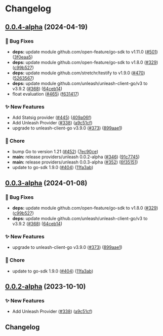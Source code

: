# Changelog

## [0.0.4-alpha](https://github.com/Kavindu-Dodan/go-sdk-contrib/compare/providers/unleash-v0.0.3-alpha...providers/unleash/v0.0.4-alpha) (2024-04-19)


### 🐛 Bug Fixes

* **deps:** update module github.com/open-feature/go-sdk to v1.11.0 ([#501](https://github.com/Kavindu-Dodan/go-sdk-contrib/issues/501)) ([3f0eaa5](https://github.com/Kavindu-Dodan/go-sdk-contrib/commit/3f0eaa575500baa663dc24dbfc6cf8214565471f))
* **deps:** update module github.com/open-feature/go-sdk to v1.8.0 ([#329](https://github.com/Kavindu-Dodan/go-sdk-contrib/issues/329)) ([c99b527](https://github.com/Kavindu-Dodan/go-sdk-contrib/commit/c99b52728bad9dce52bfb78a08ae5f4eea83a397))
* **deps:** update module github.com/stretchr/testify to v1.9.0 ([#470](https://github.com/Kavindu-Dodan/go-sdk-contrib/issues/470)) ([5263567](https://github.com/Kavindu-Dodan/go-sdk-contrib/commit/52635679b633e01e23196885a4a98d3cecbc8822))
* **deps:** update module github.com/unleash/unleash-client-go/v3 to v3.9.2 ([#368](https://github.com/Kavindu-Dodan/go-sdk-contrib/issues/368)) ([64ceb14](https://github.com/Kavindu-Dodan/go-sdk-contrib/commit/64ceb14a50ebe065106b83dde50269dce3ce4d25))
* float evaluation ([#465](https://github.com/Kavindu-Dodan/go-sdk-contrib/issues/465)) ([f631417](https://github.com/Kavindu-Dodan/go-sdk-contrib/commit/f631417d3b545c075253d7b83ccd20366bcdd833))


### ✨ New Features

* Add Statsig provider ([#445](https://github.com/Kavindu-Dodan/go-sdk-contrib/issues/445)) ([409a06f](https://github.com/Kavindu-Dodan/go-sdk-contrib/commit/409a06fcf0157469495cf759692f333ae9d808f6))
* Add Unleash Provider ([#338](https://github.com/Kavindu-Dodan/go-sdk-contrib/issues/338)) ([a9c51cf](https://github.com/Kavindu-Dodan/go-sdk-contrib/commit/a9c51cf55bb1051a81cf448ffc735dfd70700a84))
* upgrade to unleash-client-go v3.9.0 ([#373](https://github.com/Kavindu-Dodan/go-sdk-contrib/issues/373)) ([899aae1](https://github.com/Kavindu-Dodan/go-sdk-contrib/commit/899aae1f4f13446225333579e9024cd3c1a93a42))


### 🧹 Chore

* bump Go to version 1.21 ([#452](https://github.com/Kavindu-Dodan/go-sdk-contrib/issues/452)) ([7ec90ce](https://github.com/Kavindu-Dodan/go-sdk-contrib/commit/7ec90ce4f9b06670187561afd9e342eed4228be1))
* **main:** release providers/unleash 0.0.2-alpha ([#346](https://github.com/Kavindu-Dodan/go-sdk-contrib/issues/346)) ([91c7745](https://github.com/Kavindu-Dodan/go-sdk-contrib/commit/91c7745f96d196d9676ae5f6331a8dbc2de943da))
* **main:** release providers/unleash 0.0.3-alpha ([#352](https://github.com/Kavindu-Dodan/go-sdk-contrib/issues/352)) ([6f35151](https://github.com/Kavindu-Dodan/go-sdk-contrib/commit/6f35151631c6420559607786297dcaedd0836ecc))
* update to go-sdk 1.9.0 ([#404](https://github.com/Kavindu-Dodan/go-sdk-contrib/issues/404)) ([11fa3ab](https://github.com/Kavindu-Dodan/go-sdk-contrib/commit/11fa3aba065a6dd81caca30e76efc16fb64a25e3))

## [0.0.3-alpha](https://github.com/open-feature/go-sdk-contrib/compare/providers/unleash/v0.0.2-alpha...providers/unleash/v0.0.3-alpha) (2024-01-08)


### 🐛 Bug Fixes

* **deps:** update module github.com/open-feature/go-sdk to v1.8.0 ([#329](https://github.com/open-feature/go-sdk-contrib/issues/329)) ([c99b527](https://github.com/open-feature/go-sdk-contrib/commit/c99b52728bad9dce52bfb78a08ae5f4eea83a397))
* **deps:** update module github.com/unleash/unleash-client-go/v3 to v3.9.2 ([#368](https://github.com/open-feature/go-sdk-contrib/issues/368)) ([64ceb14](https://github.com/open-feature/go-sdk-contrib/commit/64ceb14a50ebe065106b83dde50269dce3ce4d25))


### ✨ New Features

* upgrade to unleash-client-go v3.9.0 ([#373](https://github.com/open-feature/go-sdk-contrib/issues/373)) ([899aae1](https://github.com/open-feature/go-sdk-contrib/commit/899aae1f4f13446225333579e9024cd3c1a93a42))


### 🧹 Chore

* update to go-sdk 1.9.0 ([#404](https://github.com/open-feature/go-sdk-contrib/issues/404)) ([11fa3ab](https://github.com/open-feature/go-sdk-contrib/commit/11fa3aba065a6dd81caca30e76efc16fb64a25e3))

## [0.0.2-alpha](https://github.com/open-feature/go-sdk-contrib/compare/providers/unleash-v0.0.1-alpha...providers/unleash/v0.0.2-alpha) (2023-10-10)


### ✨ New Features

* Add Unleash Provider ([#338](https://github.com/open-feature/go-sdk-contrib/issues/338)) ([a9c51cf](https://github.com/open-feature/go-sdk-contrib/commit/a9c51cf55bb1051a81cf448ffc735dfd70700a84))

## Changelog
